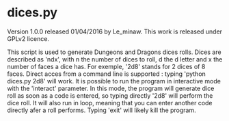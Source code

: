 # dices.py
Version 1.0.0 released 01/04/2016 by Le_minaw.
This work is released under GPLv2 licence.

This script is used to generate Dungeons and Dragons dices rolls.
Dices are described as 'ndx', with n the number of dices to roll, d the d letter and x the number of faces a dice has.
For exemple, '2d8' stands for 2 dices of 8 faces.
Direct acces from a command line is supported : typing 'python dices.py 2d8' will work.
It is possible to run the program in interactive mode with the 'interact' parameter. In this mode, the program will generate dice roll as soon as a code is entered, so typing directly '2d8' will perform the dice roll. It will also run in loop, meaning that you can enter another code directly afer a roll performs. Typing 'exit' will likely kill the program.

